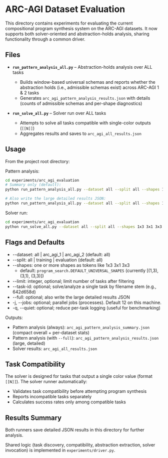 # ARC-AGI Dataset Evaluation

This directory contains experiments for evaluating the current compositional program synthesis system on the ARC-AGI datasets. It now supports both solver-oriented and abstraction-holds analysis, sharing functionality through a common driver.

## Files

- **`run_pattern_analysis_all.py`** – Abstraction-holds analysis over ALL tasks
  - Builds window-based universal schemas and reports whether the abstraction holds (i.e., admissible schemas exist) across ARC-AGI 1 & 2 tasks
  - Generates `arc_agi_pattern_analysis_results.json` with details (counts of admissible schemas and per-shape diagnostics)

- **`run_solve_all.py`** – Solver run over ALL tasks
  - Attempts to solve all tasks compatible with single-color outputs (`[[N]]`)
  - Aggregates results and saves to `arc_agi_all_results.json`

## Usage

From the project root directory:

Pattern analysis:
```bash
cd experiments/arc_agi_evaluation
# Summary only (default):
python run_pattern_analysis_all.py --dataset all --split all --shapes 1x3 3x1 3x3 --limit 50 -j 12

# Also write the large detailed results JSON:
python run_pattern_analysis_all.py --dataset all --split all --shapes 1x3 3x1 3x3 --limit 50 --full -j 12
```

Solver run:
```bash
cd experiments/arc_agi_evaluation
python run_solve_all.py --dataset all --split all --shapes 1x3 3x1 3x3 --limit 50
```

## Flags and Defaults

- --dataset: all | arc_agi_1 | arc_agi_2 (default: all)
- --split: all | training | evaluation (default: all)
- --shapes: one or more shapes as tokens like 1x3 3x1 3x3
  - default: `program_search.DEFAULT_UNIVERSAL_SHAPES` (currently [(1,3), (3,1), (3,3)])
- --limit: integer, optional; limit number of tasks after filtering
- --task-id: optional; solve/analyze a single task by filename stem (e.g., 642d658d)
- --full: optional; also write the large detailed results JSON
- -j, --jobs: optional; parallel jobs (processes). Default 12 on this machine.
- -q, --quiet: optional; reduce per-task logging (useful for benchmarking)

Outputs:
- Pattern analysis (always): `arc_agi_pattern_analysis_summary.json` (compact overall + per-dataset stats)
- Pattern analysis (with `--full`): `arc_agi_pattern_analysis_results.json` (large, detailed)
- Solver results: `arc_agi_all_results.json`

## Task Compatibility

The solver is designed for tasks that output a single color value (format `[[N]]`). The solver runner automatically:
- Validates task compatibility before attempting program synthesis
- Reports incompatible tasks separately
- Calculates success rates only among compatible tasks

## Results Summary

Both runners save detailed JSON results in this directory for further analysis.

Shared logic (task discovery, compatibility, abstraction extraction, solver invocation) is implemented in `experiments/driver.py`.
